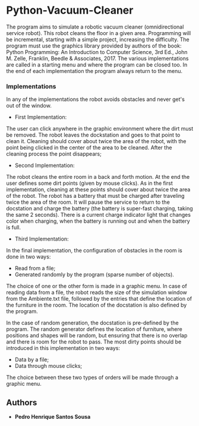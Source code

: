 # Python-Vacuum-Cleaner

The program aims to simulate a robotic vacuum cleaner (omnidirectional service robot). This robot cleans the floor in a given area. Programming will be incremental, starting with a simple project, increasing the difficulty.
The program must use the graphics library provided by authors of the book: Python Programming: An Introduction to Computer Science, 3rd Ed., John M. Zelle, Franklin, Beedle & Associates, 2017.
The various implementations are called in a starting menu and where the program can be closed too. In the end of each implementation the program always return to the menu.

### Implementations

In any of the implementations the robot avoids obstacles and never get's out of the window.

* First Implementation:

The user can click anywhere in the graphic environment where the dirt must be removed. The robot leaves the dockstation and goes to that point to clean it. 
Cleaning should cover about twice the area of the robot, with the point being clicked in the center of the area to be cleaned. After the cleaning process the point disappears;

* Second Implementation:

The robot cleans the entire room in a back and forth motion. At the end the user defines some dirt points (given by mouse clicks). As in the first implementation, cleaning at these points should cover about twice the area of ​​the robot.
The robot has a battery that must be charged after traveling twice the area of ​​the room. It will pause the service to return to the docstation and charge the battery (the battery is super-fast charging, taking the same 2 seconds). 
There is a current charge indicator light that changes color when charging, when the battery is running out and when the battery is full.

* Third Implementation:

In the final implementation, the configuration of obstacles in the room is done in two ways:
* Read from a file;
* Generated randomly by the program (sparse number of objects).

The choice of one or the other form is made in a graphic menu. In case of reading data from a file, the robot reads the size of the simulation window from the Ambiente.txt file, followed by the entries that define the location of the furniture in the room. 
The location of the docstation is also defined by the program.

In the case of random generation, the docstation is pre-defined by the program. The random generator defines the location of furniture, where positions and shapes will be random, but ensuring that there is no overlap and there is room for the robot to pass.
The most dirty points should be introduced in this implementation in two ways:
* Data by a file;
* Data through mouse clicks;

The choice between these two types of orders will be made through a graphic menu.

## Authors

* **Pedro Henrique Santos Sousa**

